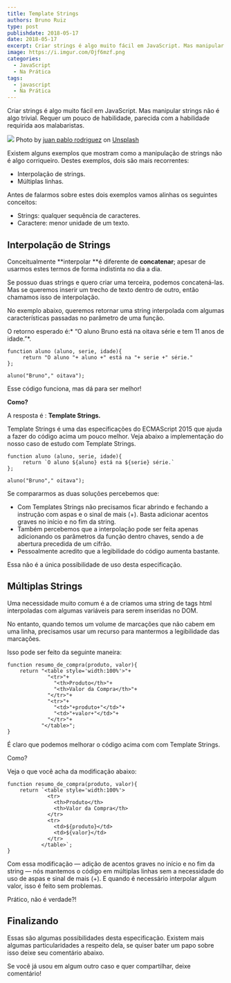 ```yaml
---
title: Template Strings
authors: Bruno Ruiz
type: post
publishdate: 2018-05-17
date: 2018-05-17
excerpt: Criar strings é algo muito fácil em JavaScript. Mas manipular strings não é algo trivial.
image: https://i.imgur.com/Ojf6mzf.png
categories:
  - JavaScript
  - Na Prática
tags:
  - javascript
  - Na Prática
---
```


Criar strings é algo muito fácil em JavaScript. Mas manipular strings não é algo
trivial. Requer um pouco de habilidade, parecida com a habilidade requirida aos
malabaristas.

![](https://i.imgur.com/Ojf6mzf.png)
<span class="figcaption_hack">Photo by [juan pablo
rodriguez](https://unsplash.com/@juanparodriguez?utm_source=medium&utm_medium=referral)
on [Unsplash](https://unsplash.com/?utm_source=medium&utm_medium=referral)</span>

Existem alguns exemplos que mostram como a manipulação de strings não é algo
corriqueiro. Destes exemplos, dois são mais recorrentes:

* Interpolação de strings.
* Múltiplas linhas.

Antes de falarmos sobre estes dois exemplos vamos alinhas os seguintes
conceitos:

* Strings: qualquer sequência de caracteres.
* Caractere: menor unidade de um texto.

## Interpolação de Strings

Conceitualmente **interpolar **é diferente de **concatenar**; apesar de usarmos
estes termos de forma indistinta no dia a dia.

Se possuo duas strings e quero criar uma terceira, podemos concatená-las. Mas se
queremos inserir um trecho de texto dentro de outro, então chamamos isso de
interpolação.

No exemplo abaixo, queremos retornar uma string interpolada com algumas
características passadas no parâmetro de uma função.

O retorno esperado é:* “O aluno Bruno está na oitava série e tem 11 anos de
idade.”*.

    function aluno (aluno, serie, idade){
         return "O aluno "+ aluno +" está na "+ serie +" série."
    };

    aluno("Bruno"," oitava");

Esse código funciona, mas dá para ser melhor!

**Como?**

A resposta é : **Template Strings.**

Template Strings é uma das especificações do ECMAScript 2015 que ajuda a fazer
do código acima um pouco melhor. Veja abaixo a implementação do nosso caso de
estudo com Template Strings.

    function aluno (aluno, serie, idade){
         return `O aluno ${aluno} está na ${serie} série.`
    };

    aluno("Bruno"," oitava");

Se compararmos as duas soluções percebemos que:

* Com Templates Strings não precisamos ficar abrindo e fechando a instrução com
aspas e o sinal de mais (+). Basta adicionar acentos graves no início e no fim
da string.
* Também percebemos que a interpolação pode ser feita apenas adicionando os
parâmetros da função dentro chaves, sendo a de abertura precedida de um cifrão.
* Pessoalmente acredito que a legibilidade do código aumenta bastante.

Essa não é a única possibilidade de uso desta especificação.

## Múltiplas Strings

Uma necessidade muito comum é a de criamos uma string de tags html interpoladas
com algumas variáveis para serem inseridas no DOM.

No entanto, quando temos um volume de marcações que não cabem em uma linha,
precisamos usar um recurso para mantermos a legibilidade das marcações.

Isso pode ser feito da seguinte maneira:

    function resumo_de_compra(produto, valor){
        return "<table style='width:100%'>"+
                 "<tr>"+
                   "<th>Produto</th>"+
                   "<th>Valor da Compra</th>"+ 
                 "</tr>"+
                 "<tr>"+
                   "<td>"+produto+"</td>"+
                   "<td>"+valor+"</td>"+
                 "</tr>"+
               "</table>";
    }

É claro que podemos melhorar o código acima com com Template Strings.

Como?

Veja o que você acha da modificação abaixo:

    function resumo_de_compra(produto, valor){
        return `<table style='width:100%'>
                 <tr>
                   <th>Produto</th>
                   <th>Valor da Compra</th>
                 </tr>
                 <tr>
                   <td>${produto}</td>
                   <td>${valor}</td>
                 </tr>
               </table>`;
    }

Com essa modificação — adição de acentos graves no início e no fim da string —
nós mantemos o código em múltiplas linhas sem a necessidade do uso de aspas e
sinal de mais (+). E quando é necessário interpolar algum valor, isso é feito
sem problemas.

Prático, não é verdade?!

## Finalizando

Essas são algumas possibilidades desta especificação. Existem mais algumas
particularidades a respeito dela, se quiser bater um papo sobre isso deixe seu
comentário abaixo.

Se você já usou em algum outro caso e quer compartilhar, deixe comentário!

